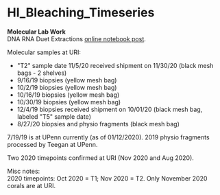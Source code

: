 # HI_Bleaching_Timeseries

**Molecular Lab Work**  
DNA RNA Duet Extractions [online notebook post](https://emmastrand.github.io/EmmaStrand_Notebook/Kbay-Bleaching-2019-DNA-RNA-Extractions/).

Molecular samples at URI:  
- "T2" sample date 11/5/20 received shipment on 11/30/20 (black mesh bags - 2 shelves)
- 9/16/19 biopsies (yellow mesh bag)
- 10/2/19 biopsies (yellow mesh bag)  
- 10/16/19 biopsies (yellow mesh bag)  
- 10/30/19 biopsies (yellow mesh bag)  
- 12/4/19 biopsies received shipment on 10/01/20 (black mesh bag, labeled "T5" sample date)   
- 8/27/20 biopsies and physio fragments (black mesh bag)

7/19/19 is at UPenn currently (as of 01/12/2020). 2019 physio fragments processed by Teegan at UPenn.

Two 2020 timepoints confirmed at URI (Nov 2020 and Aug 2020).

Misc notes:  
2020 timepoints: Oct 2020 = T1; Nov 2020 = T2. Only November 2020 corals are at URI.
